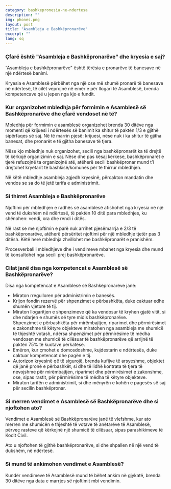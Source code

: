 ```yaml
---
category: bashkepronesia-ne-ndertesa
description: ""
img: phones.png
layout: post
title: "Asambleja e Bashkëpronarëve"
excerpt: ""
lang: sq
---
```

<script>
var data = { topics: [
  {
    title: "Asambleja e Bashkëpronarëve",
    text: function(){ return $("#part1").html(); }
  },
  {
    title: "Mbledhja Asamblese së Bashkëpronarëve",
    text: function(){ return $("#part2").html(); }
  },
  {
    title: "Thirrja e Asamblesë së Bashkëpronarëve",
    text: function(){ return $("#part3").html(); }
  },
  {
    title: "Kompetencat e Asamblesë së Bashkëpronarëve",
    text: function(){ return $("#part4").html(); }
  },
  {
    title: "Vendimet e Asamblesë së Bashkëpronarëve",
    text: function(){ return $("#part5").html(); }
  }
]};
</script>

<div id="part1" class="hidden">
<h3>Çfarë është "Asambleja e Bashkëpronarëve" dhe kryesia e saj?</h3>
<p>“Asambleja e bashkëpronarëve" është tërësia e pronarëve të banesave në një ndërtesë banimi.</p>
<p>Kryesia e Asamblesë përbëhet nga një ose më shumë pronarë të banesave në ndërtesë, të cilët veprojnë në emër e për llogari të Asamblesë, brenda kompetencave që u jepen nga kjo e fundit.</p>
</div>

<div id="part2" class="hidden">
<h3>Kur organizohet mbledhja për formimin e Asamblesë së Bashkëpronarëve dhe çfarë vendoset në të?</h3>
<p>Mbledhja për formimin e asamblesë organizohet brenda 30 ditëve nga momenti që krijuesi i ndërtesës së banimit ka shitur të paktën 1/3 e gjithë sipërfaqes së saj. Në të marrin pjesë: krijuesi, nëse nuk i ka shitur të gjitha banesat, dhe pronarët e të gjitha banesave të tjera.</p>
<p>Nëse kjo mbledhje nuk organizohet, secili nga bashkëpronarët ka të drejtë të kërkojë organizimin e saj. Nëse dhe pas kësaj kërkese, bashkëpronarët e tjerë refuzojnë ta organizojnë atë, atëherë secili bashkëpronar mund t’i drejtohet kryetarit të bashkisë/komunës për të thirrur mbledhjen.</p>
<p>Në këtë mbledhje asambleja zgjedh kryesinë, përcakton mandatin dhe vendos se sa do të jetë tarifa e administrimit.</p>
</div>

<div id="part3" class="hidden">
<h3>Si thirret Asambleja e Bashkëpronarëve</h3>
<p>Njoftimi për mbledhjen e radhës së asamblesë afishohet nga kryesia në një vend të dukshëm në ndërtesë, të paktën 10 ditë para mbledhjes, ku shënohen: vendi, ora dhe rendi i ditës.</p>
<p>Në rast se me njoftimin e parë nuk arrihet pjesëmarrja e 2/3 të bashkëpronarëve, atëherë përsëritet njoftimi për një mbledhje tjetër pas 3 ditësh. Këtë herë mbledhja zhvillohet me bashkëpronarët e pranishëm.</p>
<p>Procesverbali i mbledhjeve dhe i vendimeve mbahet nga kryesia dhe mund të konsultohet nga secili prej bashkëpronarëve.</p>
</div>

<div id="part4" class="hidden">
<h3>Cilat janë disa nga kompetencat e Asamblesë së Bashkëpronarëve?</h3>
Disa nga kompetencat e Asamblesë së Bashkëpronarëve janë:
<ul>
<li>Miraton rregulloren për administrimin e banesës.</li>
<li>Krijon fondin rezervë për shpenzimet e përbashkëta, duke caktuar edhe shumën vjetore të tij.</li>
<li>Miraton llogaritjen e shpenzimeve që ka vendosur të kryhen gjatë vitit, si dhe ndarjen e shumës së tyre midis bashkëpronarëve.<br/>
Shpenzimet e përbashkëta për mirëmbajtjen, riparimet dhe përmirësimet e zakonshme të këtyre objekteve miratohen nga asambleja me shumicë të thjeshtë votash, ndërsa shpenzimet për përmirësime të mëdha vendosen me shumicë të cilësuar të bashkëpronarëve që arrijnë të paktën 75% të kuotave përkatëse.</li>
<li>Emëron, kur çmohet e domosdoshme, kujdestarin e ndërtesës, duke caktuar kompetencat dhe pagën e tij.</li>
<li>Autorizon kryesinë që të sigurojë, brenda kufijve të arsyeshme, objektet që janë pronë e përbashkët, si dhe të lidhë kontrata të tjera të nevojshme për mirëmbajtjen, riparimet dhe përmirësimet e zakonshme, ose, sipas rastit, për përmirësime të mëdha të këtyre objekteve.</li>
<li>Miraton tarifën e administrimit, si dhe mënyrën e kohën e pagesës së saj për secilin bashkëpronar.</li>
</ul>
</div>

<div id="part5" class="hidden">
<h3>Si merren vendimet e Asamblesë së Bashkëpronarëve dhe si njoftohen ato?</h3>
<p>Vendimet e Asamblesë së Bashkëpronarëve janë të vlefshme, kur ato merren me shumicën e thjeshtë të votave të anëtarëve të Asamblesë, përveç rasteve që kërkojnë një shumicë të cilësuar, sipas parashikimeve të Kodit Civil.</p>
<p>Ato u njoftohen të gjithë bashkëpronarëve, si dhe shpallen në një vend të dukshëm, në ndërtesë.</p>
<h3>Si mund të ankimohen vendimet e Asamblesë?</h3>
Kundër vendimeve të Asamblesë mund të bëhet ankim në gjykatë, brenda 30 ditëve nga data e marrjes së njoftimit mbi vendimin.
</div>

<div class="post-content"></div>  
